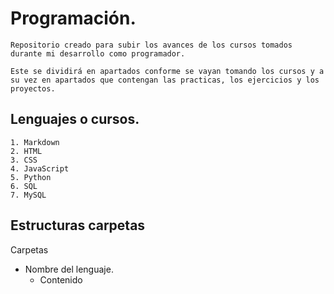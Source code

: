 # Programación.

    Repositorio creado para subir los avances de los cursos tomados durante mi desarrollo como programador.

    Este se dividirá en apartados conforme se vayan tomando los cursos y a su vez en apartados que contengan las practicas, los ejercicios y los proyectos. 

## Lenguajes o cursos.

    1. Markdown
    2. HTML
    3. CSS
    4. JavaScript
    5. Python
    6. SQL
    7. MySQL

## Estructuras carpetas

 Carpetas
    
* Nombre del lenguaje.
    * Contenido
